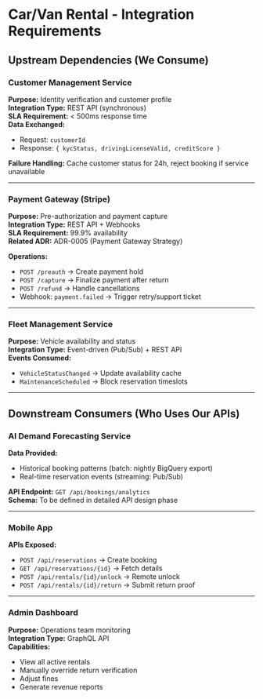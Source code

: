 # Car/Van Rental - Integration Requirements

## Upstream Dependencies (We Consume)

### Customer Management Service
**Purpose:** Identity verification and customer profile  
**Integration Type:** REST API (synchronous)  
**SLA Requirement:** < 500ms response time  
**Data Exchanged:**  
- Request: `customerId`  
- Response: `{ kycStatus, drivingLicenseValid, creditScore }`

**Failure Handling:** Cache customer status for 24h, reject booking if service unavailable

---

### Payment Gateway (Stripe)
**Purpose:** Pre-authorization and payment capture  
**Integration Type:** REST API + Webhooks  
**SLA Requirement:** 99.9% availability  
**Related ADR:** ADR-0005 (Payment Gateway Strategy)

**Operations:**
- `POST /preauth` → Create payment hold
- `POST /capture` → Finalize payment after return
- `POST /refund` → Handle cancellations
- Webhook: `payment.failed` → Trigger retry/support ticket

---

### Fleet Management Service
**Purpose:** Vehicle availability and status  
**Integration Type:** Event-driven (Pub/Sub) + REST API  
**Events Consumed:**  
- `VehicleStatusChanged` → Update availability cache  
- `MaintenanceScheduled` → Block reservation timeslots

---

## Downstream Consumers (Who Uses Our APIs)

### AI Demand Forecasting Service
**Data Provided:**  
- Historical booking patterns (batch: nightly BigQuery export)  
- Real-time reservation events (streaming: Pub/Sub)

**API Endpoint:** `GET /api/bookings/analytics`  
**Schema:** To be defined in detailed API design phase

---

### Mobile App
**APIs Exposed:**  
- `POST /api/reservations` → Create booking  
- `GET /api/reservations/{id}` → Fetch details  
- `POST /api/rentals/{id}/unlock` → Remote unlock  
- `POST /api/rentals/{id}/return` → Submit return proof

---

### Admin Dashboard
**Purpose:** Operations team monitoring  
**Integration Type:** GraphQL API  
**Capabilities:**  
- View all active rentals  
- Manually override return verification  
- Adjust fines  
- Generate revenue reports